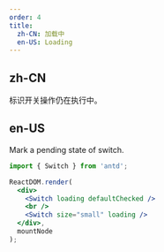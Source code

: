 ```yaml
---
order: 4
title:
  zh-CN: 加载中
  en-US: Loading
---
```


## zh-CN

标识开关操作仍在执行中。

## en-US

Mark a pending state of switch.

````jsx
import { Switch } from 'antd';

ReactDOM.render(
  <div>
    <Switch loading defaultChecked />
    <br />
    <Switch size="small" loading />
  </div>,
  mountNode
);
````
